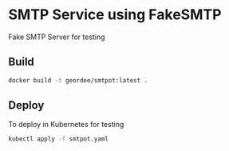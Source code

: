 # SMTP Service using FakeSMTP

Fake SMTP Server for testing

## Build

```bash
docker build -t geordee/smtpot:latest .
```

## Deploy

To deploy in Kubernetes for testing

```bash
kubectl apply -f smtpot.yaml
```
